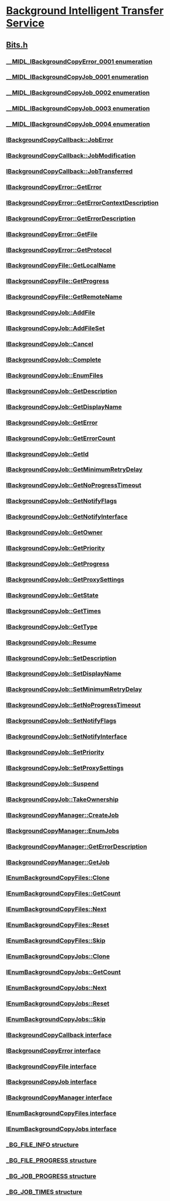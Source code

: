 # [Background Intelligent Transfer Service](../_bits/index.md)
## [Bits.h](index.md)
### [__MIDL_IBackgroundCopyError_0001 enumeration](../bits/ne-bits-__midl_ibackgroundcopyerror_0001.md)
### [__MIDL_IBackgroundCopyJob_0001 enumeration](../bits/ne-bits-__midl_ibackgroundcopyjob_0001.md)
### [__MIDL_IBackgroundCopyJob_0002 enumeration](../bits/ne-bits-__midl_ibackgroundcopyjob_0002.md)
### [__MIDL_IBackgroundCopyJob_0003 enumeration](../bits/ne-bits-__midl_ibackgroundcopyjob_0003.md)
### [__MIDL_IBackgroundCopyJob_0004 enumeration](../bits/ne-bits-__midl_ibackgroundcopyjob_0004.md)
### [IBackgroundCopyCallback::JobError](../bits/nf-bits-ibackgroundcopycallback-joberror.md)
### [IBackgroundCopyCallback::JobModification](../bits/nf-bits-ibackgroundcopycallback-jobmodification.md)
### [IBackgroundCopyCallback::JobTransferred](../bits/nf-bits-ibackgroundcopycallback-jobtransferred.md)
### [IBackgroundCopyError::GetError](../bits/nf-bits-ibackgroundcopyerror-geterror.md)
### [IBackgroundCopyError::GetErrorContextDescription](../bits/nf-bits-ibackgroundcopyerror-geterrorcontextdescription.md)
### [IBackgroundCopyError::GetErrorDescription](../bits/nf-bits-ibackgroundcopyerror-geterrordescription.md)
### [IBackgroundCopyError::GetFile](../bits/nf-bits-ibackgroundcopyerror-getfile.md)
### [IBackgroundCopyError::GetProtocol](../bits/nf-bits-ibackgroundcopyerror-getprotocol.md)
### [IBackgroundCopyFile::GetLocalName](../bits/nf-bits-ibackgroundcopyfile-getlocalname.md)
### [IBackgroundCopyFile::GetProgress](../bits/nf-bits-ibackgroundcopyfile-getprogress.md)
### [IBackgroundCopyFile::GetRemoteName](../bits/nf-bits-ibackgroundcopyfile-getremotename.md)
### [IBackgroundCopyJob::AddFile](../bits/nf-bits-ibackgroundcopyjob-addfile.md)
### [IBackgroundCopyJob::AddFileSet](../bits/nf-bits-ibackgroundcopyjob-addfileset.md)
### [IBackgroundCopyJob::Cancel](../bits/nf-bits-ibackgroundcopyjob-cancel.md)
### [IBackgroundCopyJob::Complete](../bits/nf-bits-ibackgroundcopyjob-complete.md)
### [IBackgroundCopyJob::EnumFiles](../bits/nf-bits-ibackgroundcopyjob-enumfiles.md)
### [IBackgroundCopyJob::GetDescription](../bits/nf-bits-ibackgroundcopyjob-getdescription.md)
### [IBackgroundCopyJob::GetDisplayName](../bits/nf-bits-ibackgroundcopyjob-getdisplayname.md)
### [IBackgroundCopyJob::GetError](../bits/nf-bits-ibackgroundcopyjob-geterror.md)
### [IBackgroundCopyJob::GetErrorCount](../bits/nf-bits-ibackgroundcopyjob-geterrorcount.md)
### [IBackgroundCopyJob::GetId](../bits/nf-bits-ibackgroundcopyjob-getid.md)
### [IBackgroundCopyJob::GetMinimumRetryDelay](../bits/nf-bits-ibackgroundcopyjob-getminimumretrydelay.md)
### [IBackgroundCopyJob::GetNoProgressTimeout](../bits/nf-bits-ibackgroundcopyjob-getnoprogresstimeout.md)
### [IBackgroundCopyJob::GetNotifyFlags](../bits/nf-bits-ibackgroundcopyjob-getnotifyflags.md)
### [IBackgroundCopyJob::GetNotifyInterface](../bits/nf-bits-ibackgroundcopyjob-getnotifyinterface.md)
### [IBackgroundCopyJob::GetOwner](../bits/nf-bits-ibackgroundcopyjob-getowner.md)
### [IBackgroundCopyJob::GetPriority](../bits/nf-bits-ibackgroundcopyjob-getpriority.md)
### [IBackgroundCopyJob::GetProgress](../bits/nf-bits-ibackgroundcopyjob-getprogress.md)
### [IBackgroundCopyJob::GetProxySettings](../bits/nf-bits-ibackgroundcopyjob-getproxysettings.md)
### [IBackgroundCopyJob::GetState](../bits/nf-bits-ibackgroundcopyjob-getstate.md)
### [IBackgroundCopyJob::GetTimes](../bits/nf-bits-ibackgroundcopyjob-gettimes.md)
### [IBackgroundCopyJob::GetType](../bits/nf-bits-ibackgroundcopyjob-gettype.md)
### [IBackgroundCopyJob::Resume](../bits/nf-bits-ibackgroundcopyjob-resume.md)
### [IBackgroundCopyJob::SetDescription](../bits/nf-bits-ibackgroundcopyjob-setdescription.md)
### [IBackgroundCopyJob::SetDisplayName](../bits/nf-bits-ibackgroundcopyjob-setdisplayname.md)
### [IBackgroundCopyJob::SetMinimumRetryDelay](../bits/nf-bits-ibackgroundcopyjob-setminimumretrydelay.md)
### [IBackgroundCopyJob::SetNoProgressTimeout](../bits/nf-bits-ibackgroundcopyjob-setnoprogresstimeout.md)
### [IBackgroundCopyJob::SetNotifyFlags](../bits/nf-bits-ibackgroundcopyjob-setnotifyflags.md)
### [IBackgroundCopyJob::SetNotifyInterface](../bits/nf-bits-ibackgroundcopyjob-setnotifyinterface.md)
### [IBackgroundCopyJob::SetPriority](../bits/nf-bits-ibackgroundcopyjob-setpriority.md)
### [IBackgroundCopyJob::SetProxySettings](../bits/nf-bits-ibackgroundcopyjob-setproxysettings.md)
### [IBackgroundCopyJob::Suspend](../bits/nf-bits-ibackgroundcopyjob-suspend.md)
### [IBackgroundCopyJob::TakeOwnership](../bits/nf-bits-ibackgroundcopyjob-takeownership.md)
### [IBackgroundCopyManager::CreateJob](../bits/nf-bits-ibackgroundcopymanager-createjob.md)
### [IBackgroundCopyManager::EnumJobs](../bits/nf-bits-ibackgroundcopymanager-enumjobs.md)
### [IBackgroundCopyManager::GetErrorDescription](../bits/nf-bits-ibackgroundcopymanager-geterrordescription.md)
### [IBackgroundCopyManager::GetJob](../bits/nf-bits-ibackgroundcopymanager-getjob.md)
### [IEnumBackgroundCopyFiles::Clone](../bits/nf-bits-ienumbackgroundcopyfiles-clone.md)
### [IEnumBackgroundCopyFiles::GetCount](../bits/nf-bits-ienumbackgroundcopyfiles-getcount.md)
### [IEnumBackgroundCopyFiles::Next](../bits/nf-bits-ienumbackgroundcopyfiles-next.md)
### [IEnumBackgroundCopyFiles::Reset](../bits/nf-bits-ienumbackgroundcopyfiles-reset.md)
### [IEnumBackgroundCopyFiles::Skip](../bits/nf-bits-ienumbackgroundcopyfiles-skip.md)
### [IEnumBackgroundCopyJobs::Clone](../bits/nf-bits-ienumbackgroundcopyjobs-clone.md)
### [IEnumBackgroundCopyJobs::GetCount](../bits/nf-bits-ienumbackgroundcopyjobs-getcount.md)
### [IEnumBackgroundCopyJobs::Next](../bits/nf-bits-ienumbackgroundcopyjobs-next.md)
### [IEnumBackgroundCopyJobs::Reset](../bits/nf-bits-ienumbackgroundcopyjobs-reset.md)
### [IEnumBackgroundCopyJobs::Skip](../bits/nf-bits-ienumbackgroundcopyjobs-skip.md)
### [IBackgroundCopyCallback interface](../bits/nn-bits-ibackgroundcopycallback.md)
### [IBackgroundCopyError interface](../bits/nn-bits-ibackgroundcopyerror.md)
### [IBackgroundCopyFile interface](../bits/nn-bits-ibackgroundcopyfile.md)
### [IBackgroundCopyJob interface](../bits/nn-bits-ibackgroundcopyjob.md)
### [IBackgroundCopyManager interface](../bits/nn-bits-ibackgroundcopymanager.md)
### [IEnumBackgroundCopyFiles interface](../bits/nn-bits-ienumbackgroundcopyfiles.md)
### [IEnumBackgroundCopyJobs interface](../bits/nn-bits-ienumbackgroundcopyjobs.md)
### [_BG_FILE_INFO structure](../bits/ns-bits-_bg_file_info.md)
### [_BG_FILE_PROGRESS structure](../bits/ns-bits-_bg_file_progress.md)
### [_BG_JOB_PROGRESS structure](../bits/ns-bits-_bg_job_progress.md)
### [_BG_JOB_TIMES structure](../bits/ns-bits-_bg_job_times.md)
